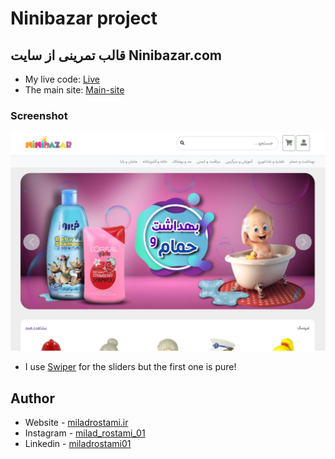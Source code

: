 # Ninibazar project
## قالب تمرینی از سایت Ninibazar.com



- My live code: [Live](https://ninibazar-pure.vercel.app/)
- The main site: [Main-site](https://www.ninibazar.com/)


### Screenshot

![](./img/screenshot/screenShot.png)

- I use [Swiper](https://swiperjs.com/) for the sliders but the first one is pure!

## Author

- Website - [miladrostami.ir](https://miladrostami01.ir/)
- Instagram - [milad_rostami_01](https://www.instagram.com/milad_rostami_01/)
- Linkedin - [miladrostami01](https://www.linkedin.com/in/miladrostami01/)